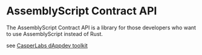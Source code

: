 # AssemblyScript Contract API

The AssemblyScript Contract API is a library for those developers who want to use AssemblyScript instead of Rust.

see [CasperLabs dAppdev toolkit](casperlabs-dappdev-tookit/#assemblyscript-smart-contract-library)